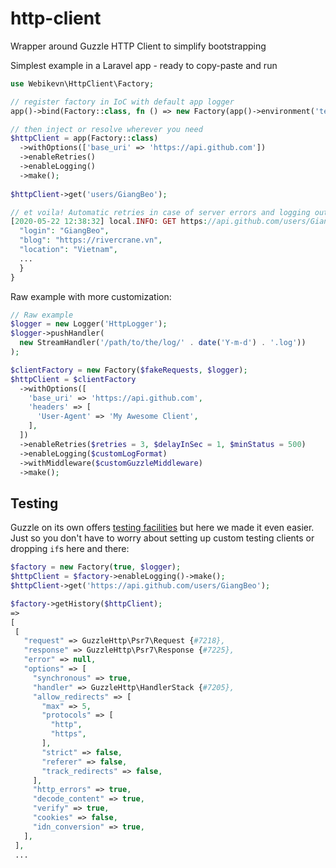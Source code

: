 # http-client
Wrapper around Guzzle HTTP Client to simplify bootstrapping


Simplest example in a Laravel app - ready to copy-paste and run
```php
use Webikevn\HttpClient\Factory;

// register factory in IoC with default app logger
app()->bind(Factory::class, fn () => new Factory(app()->environment('testing'), app('log')->driver()));

// then inject or resolve wherever you need
$httpClient = app(Factory::class)
  ->withOptions(['base_uri' => 'https://api.github.com'])
  ->enableRetries()
  ->enableLogging()
  ->make();
  
$httpClient->get('users/GiangBeo');

// et voila! Automatic retries in case of server errors and logging out of the box:
[2020-05-22 12:38:32] local.INFO: GET https://api.github.com/users/GiangBeo HTTP/1.1 200 (1351 application/json; charset=utf-8) {"request": , "response": {
  "login": "GiangBeo",
  "blog": "https://rivercrane.vn",
  "location": "Vietnam",
  ...
  }
}
```

Raw example with more customization:

```php
// Raw example
$logger = new Logger('HttpLogger');
$logger->pushHandler(
  new StreamHandler('/path/to/the/log/' . date('Y-m-d') . '.log'))
);

$clientFactory = new Factory($fakeRequests, $logger);
$httpClient = $clientFactory
  ->withOptions([
    'base_uri' => 'https://api.github.com',
    'headers' => [
      'User-Agent' => 'My Awesome Client',
    ],
  ])
  ->enableRetries($retries = 3, $delayInSec = 1, $minStatus = 500)
  ->enableLogging($customLogFormat)
  ->withMiddleware($customGuzzleMiddleware)
  ->make();
```


## Testing

Guzzle on its own offers [testing facilities](http://docs.guzzlephp.org/en/stable/testing.html) but here we made it even easier.
Just so you don't have to worry about setting up custom testing clients or dropping `if`s here and there:

```php
$factory = new Factory(true, $logger);
$httpClient = $factory->enableLogging()->make();
$httpClient->get('https://api.github.com/users/GiangBeo');

$factory->getHistory($httpClient);
=>
[
 [
   "request" => GuzzleHttp\Psr7\Request {#7218},
   "response" => GuzzleHttp\Psr7\Response {#7225},
   "error" => null,
   "options" => [
     "synchronous" => true,
     "handler" => GuzzleHttp\HandlerStack {#7205},
     "allow_redirects" => [
       "max" => 5,
       "protocols" => [
         "http",
         "https",
       ],
       "strict" => false,
       "referer" => false,
       "track_redirects" => false,
     ],
     "http_errors" => true,
     "decode_content" => true,
     "verify" => true,
     "cookies" => false,
     "idn_conversion" => true,
   ],
 ],
 ...
 ```



